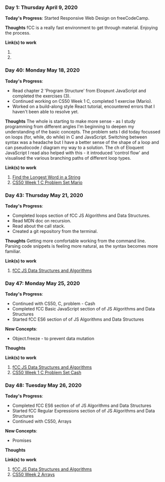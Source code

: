 ### Day 1: Thursday April 9, 2020

**Today's Progress**: Started Responsive Web Design on freeCodeCamp.

**Thoughts** fCC is a really fast environment to get through material. Enjoying the process.

**Link(s) to work**

1. 
2. 

### Day 40: Monday May 18, 2020

**Today's Progress**: 
- Read chapter 2 'Program Structure' from Eloqeunt JavaScript and completed the exercises (3). 
- Continued working on CS50 Week 1 C, completed 1 exercise (Mario). 
- Worked on a build-along style React tutorial, encountered errors that I haven't been able to resolve yet.

**Thoughts** The whole is starting to make more sense - as I study programming from different angles I'm beginning to deepen my understanding of the basic concepts. The problem sets I did today focussed on loops (for, while, do while) in C and JavaScript. Switching between syntax was a headache but I have a better sense of the shape of a loop and can pseudocode / diagram my way to a solution. The ch of Eloquent JavaScript I read also helped with this - it introduced 'control flow' and visualised the various branching paths of different loop types.

**Link(s) to work**

1. [Find the Longest Word in a String](https://eloquentjavascript.net/02_program_structure.html)
2. [CS50 Week 1 C Problem Set Mario](https://cs50.harvard.edu/x/2020/psets/1/mario/less/)

### Day 43: Thursday May 21, 2020

**Today's Progress**: 
- Completed loops section of fCC JS Algorithms and Data Structures. 
- Read MDN doc on recursion. 
- Read about the call stack. 
- Created a git repository from the terminal.

**Thoughts** Getting more comfortable working from the command line. Parsing code snippets is feeling more natural, as the syntax becomes more familiar.  

**Link(s) to work**

1. [fCC JS Data Structures and Algorithms](https://www.freecodecamp.org/learn)

### Day 47: Monday May 25, 2020

**Today's Progress**: 
- Continued with CS50, C, problem - Cash 
- Completed fCC Basic JavaScript section of of JS Algorithms and Data Structures
- Started fCC ES6 section of of JS Algorithms and Data Structures

**New Concepts**: 
- Object.freeze - to prevent data mutation


**Thoughts** 

**Link(s) to work**

1. [fCC JS Data Structures and Algorithms](https://www.freecodecamp.org/learn)
2. [CS50 Week 1 C Problem Set Cash](https://cs50.harvard.edu/x/2020/psets/1/cash/)

### Day 48: Tuesday May 26, 2020

**Today's Progress**: 
- Completed fCC ES6 section of of JS Algorithms and Data Structures
- Started fCC Regular Expressions section of of JS Algorithms and Data Structures
- Continued with CS50, Arrays



**New Concepts**: 
- Promises

**Thoughts** 

**Link(s) to work**

1. [fCC JS Data Structures and Algorithms](https://www.freecodecamp.org/learn)
2. [CS50 Week 2 Arrays](https://cs50.harvard.edu/x/2020/weeks/2)

